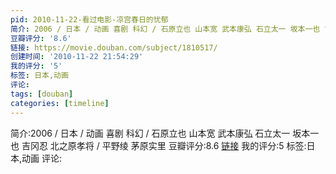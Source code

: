 ```yaml
---
pid: 2010-11-22-看过电影-凉宫春日的忧郁
简介: 2006 / 日本 / 动画 喜剧 科幻 / 石原立也 山本宽 武本康弘 石立太一 坂本一也 吉冈忍 北之原孝将 / 平野绫 茅原实里
豆瓣评分: '8.6'
链接: https://movie.douban.com/subject/1810517/
创建时间: '2010-11-22 21:54:29'
我的评分: '5'
标签: 日本,动画
评论:
tags: [douban]
categories: [timeline]
---
```

简介:2006 / 日本 / 动画 喜剧 科幻 / 石原立也 山本宽 武本康弘 石立太一 坂本一也 吉冈忍 北之原孝将 / 平野绫 茅原实里
豆瓣评分:8.6
[链接](https://movie.douban.com/subject/1810517/)
我的评分:5
标签:日本,动画
评论:
